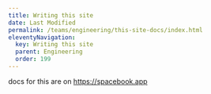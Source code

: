 ```yaml
---
title: Writing this site
date: Last Modified 
permalink: /teams/engineering/this-site-docs/index.html
eleventyNavigation:
  key: Writing this site
  parent: Engineering
  order: 199
---
```


docs for this are on <a href="https://spacebook.app">https://spacebook.app</a>